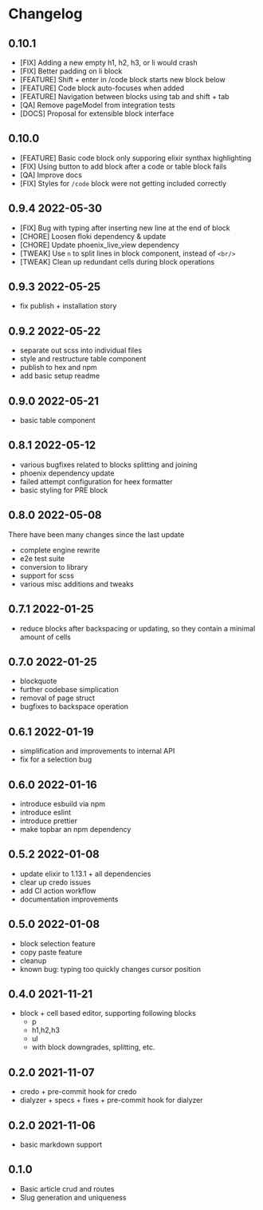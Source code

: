 # Changelog

## 0.10.1

- [FIX] Adding a new empty h1, h2, h3, or li would crash
- [FIX] Better padding on li block
- [FEATURE] Shift + enter in /code block starts new block below
- [FEATURE] Code block auto-focuses when added
- [FEATURE] Navigation between blocks using tab and shift + tab
- [QA] Remove pageModel from integration tests
- [DOCS] Proposal for extensible block interface

## 0.10.0

- [FEATURE] Basic code block only supporing elixir synthax highlighting
- [FIX] Using button to add block after a code or table block fails
- [QA] Improve docs
- [FIX] Styles for `/code` block were not getting included correctly

## 0.9.4 2022-05-30

- [FIX] Bug with typing after inserting new line at the end of block
- [CHORE] Loosen floki dependency & update
- [CHORE] Update phoenix_live_view dependency
- [TWEAK] Use `n` to split lines in block component, instead of `<br/>`
- [TWEAK] Clean up redundant cells during block operations

## 0.9.3 2022-05-25

- fix publish + installation story

## 0.9.2 2022-05-22

- separate out scss into individual files
- style and restructure table component
- publish to hex and npm
- add basic setup readme

## 0.9.0 2022-05-21

- basic table component

## 0.8.1 2022-05-12

- various bugfixes related to blocks splitting and joining
- phoenix dependency update
- failed attempt configuration for heex formatter
- basic styling for PRE block

## 0.8.0 2022-05-08

There have been many changes since the last update

- complete engine rewrite
- e2e test suite
- conversion to library
- support for scss
- various misc additions and tweaks

## 0.7.1 2022-01-25

- reduce blocks after backspacing or updating, so they contain a minimal amount of cells

## 0.7.0 2022-01-25

- blockquote
- further codebase simplication
- removal of page struct
- bugfixes to backspace operation

## 0.6.1 2022-01-19

- simplification and improvements to internal API
- fix for a selection bug

## 0.6.0 2022-01-16

- introduce esbuild via npm
- introduce eslint
- introduce prettier
- make topbar an npm dependency

## 0.5.2 2022-01-08

- update elixir to 1.13.1 + all dependencies
- clear up credo issues
- add CI action workflow
- documentation improvements

## 0.5.0 2022-01-08

- block selection feature
- copy paste feature
- cleanup
- known bug: typing too quickly changes cursor position

## 0.4.0 2021-11-21

- block + cell based editor, supporting following blocks
  - p
  - h1,h2,h3
  - ul
  - with block downgrades, splitting, etc.

## 0.2.0 2021-11-07

- credo + pre-commit hook for credo
- dialyzer + specs + fixes + pre-commit hook for dialyzer

## 0.2.0 2021-11-06

- basic markdown support

## 0.1.0

- Basic article crud and routes
- Slug generation and uniqueness
